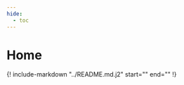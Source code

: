 ```yaml
---
hide:
  - toc
---
```


# Home

{!
    include-markdown "../README.md.j2"
    start="<!--intro-start-->"
    end="<!--intro-end-->"
!}
